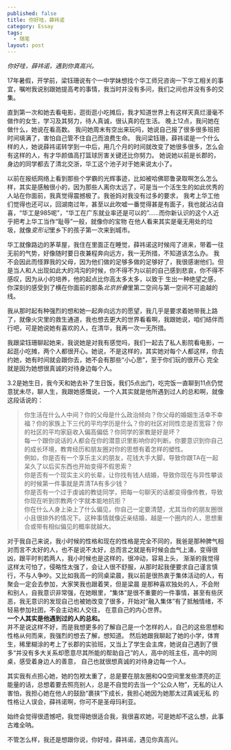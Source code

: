 ```yaml
---
published: false
title: 你好哇，薛祎诺
category: Essay
tags: 
  - 随笔
layout: post
---
```


*你好哇，薛祎诺，遇到你真高兴。*

17年暑假，开学前，梁钰珊说有个一中学妹想找个华工师兄咨询一下华工相关的事宜，嘱咐我说别跟她提高考的事情，我当时并没有多问，我们之间也并没有多的交集。

直到第一次和她去看电影，逛街逛小吃摊后，我才知道世界上有这样天真烂漫毫不做作的女生，学习及其努力，待人真诚，很认真的在生活。
晚上12点，我问她在做什么，她说在看高数。
我问她周末有空出来玩吗，她说自己报了很多很多班把时间填满了，害怕自己管不住自己而浪费生命。
我问梁钰珊，薛祎诺是一个什么样的人，她说薛祎诺转学到一中后，用几个月的时间就改变了她很多很多，怎么会有这样的人，有才华颜值高打篮球厉害关键还比你努力。
她说她以前是长郡的，身边的同学都去了清北交浙，华工这个池子对于她来说太小了。

以前在报纸网络上看到那些个学霸的光辉事迹，比如被哈佛耶鲁录取啊怎么怎么样，其实是感触很小的，因为那些人离你太远了，可是当一个活生生的如此优秀的人站在你面前，我真觉得震撼极了。我爸妈对我没有过多的要求，
我考上华工他们觉得也还可以，回湖南过年，甚至以此吹嘘一番觉得甚是有面子，我也就沾沾自喜，“华工是985呢”，“华工在广东就业率还是可以的”......而你新认识的这个人近乎把考上华工当作“耻辱”一般，就像你的宝物
在他人看来其实是毫无用处的垃圾，就像*变形记*里乡下的孩子第一次来到城市。

华工就像路边的茅草屋，我住在里面正在睡觉，薛祎诺这时候闯了进来，带着一往无前的气势，好像随时要日夜兼程奔向远方，我一无所措，不知道该怎么办。
我不会因此而怪罪我的父母，因为他们做的足够多做的足够好了，我很感谢他们。但是当人和人出现如此大的鸿沟的时候，你不得不为以前的自己感到悲哀，你不得不感叹，因为从小的培养，他的起点比你高太多太多，以致于
生出一种绝望之感，你深刻的感受到了横在你面前的那条*北京折叠*里第二空间与第一空间不可逾越的线。

我从那时起有种强烈的想和她一起奔向远方的愿望，我几乎是要求着她带我上路了，就像火灾里的救生通道，我也想去更大的世界看看啊，我跟她说，咱们结伴而行吧，可是她说她有喜欢的人，在清华，我再一次一无所措。

我跟梁钰珊聊起她来，我说她是对我有感觉吗，我们一起去了私人影院看电影，一起逛小吃摊，两个人都很开心。她说，不是这样的，其实她对每个人都这样，你去约她，她有时间就会跟你去，她不会有那些“小心思”，至于你们玩的很开心
完全就是因为她想很真诚的对待身边每个人。

3.2是她生日，我今天和她去补了生日饭，我们5点出门，吃完饭一直聊到11点仍觉意犹未尽，聊人生，我跟她感慨说，一个人其实就是他所遇到过人的总和啊，就像这段话说的：
>你生活在什么人中间？你的父母是什么政治倾向？你父母的婚姻生活幸不幸福？你的家族上下三代的平均学历是什么？你的社区对同性恋是否宽容？你的社区的平均家庭收入偏高偏低？你同学的家教是好是坏？  
每一个跟你说话的人都会在你的潜意识里影响你的判断。你要意识到你自己的成长环境，教育经历和朋友圈对你的思想有着怎样的塑性。  
例如，你是否有一个享乐主义的朋友，花钱大手大脚，导致你跟TA在一起呆久了以后买东西也开始变得不假思索？  
你是否有一个现实主义的长辈，让你找有钱人结婚，导致你现在与异性攀谈的时候第一件事就是弄清TA有多少钱？  
你是否有一个过于虔诚的教徒同学，把每一句聊天的话都变得像传教，导致你现在听到宗教两个字就本能地抗拒？  
你在什么人身上染上了什么偏见，你自己一定要清楚，尤其当你的朋友圈很小且很排外的情况下。这种事情就像近亲结婚，越是一个圈内的人，思想重合或带有相似偏见的概率就越大。  

对于我自己来说，我小时候的性格和现在的性格是完全不同的，我爸是那种脾气相对而言不太好的人，也不是说不太好，总而言之就是有时候会血气上涌，变得很凶，跟平时判若两人，我小时候也是这样的，很冲动，容易上头，
渐渐的我觉得这样太可怕了，侵略性太强了，会让人很不舒服，从那时起我便要求自己谨言慎行，不与人争吵。又比如我高一的同桌梁晨，我以前是很热衷于集体活动的人，有聚会一定会去参加，大家笑我也跟着笑，但是梁晨
是那种喜欢独处的人，不会附和别人，自我意识非常强，在她眼里，“集体”是很不重要的一件事情，甚至有些厌恶，我无意识的发现自己也被她改变了很多，开始对“融入集体”有了抵触情绪，不轻易参加社团，不会主动和人交往，
在意自己的内心世界。  
**一个人其实是他遇到过的人的总和。**  
并不是说这样不好，而是我想更多的了解自己是一个怎样的人，自己的这些思想和性格从何而来，我强烈的想去了解，想知道。
然后她跟我聊起了她的小学，体育生，稀里糊涂的考上了长郡的实验班，又当上了学生会主席，她说自己遇到了很多“并没有多大关系却愿意尽其所能的帮助自己”的人，高中的班主任，高中的同桌，感受着身边人的善意，
自己也就很想真诚的对待身边每一个人。

其实我有点担心她，她的包袱太重了，总是要在朋友圈和QQ空间里发些漂亮的正能量的话，总想着要去照亮别人，总是不自觉的去当一个“公众人物”，无私的让人害怕，我担心她在他人的鼓励“裹挟”下成长，我担心她因为她那太过真诚无私
的性格让人误会，薛祎诺啊，你可不是圣母玛利亚。

始终会觉得很遗憾吧，我觉得她很适合我，我很喜欢她，可是她却不这么想，此事古难全呐。

不管怎么样，我还是想跟你说，你好哇，薛祎诺，遇见你真高兴。